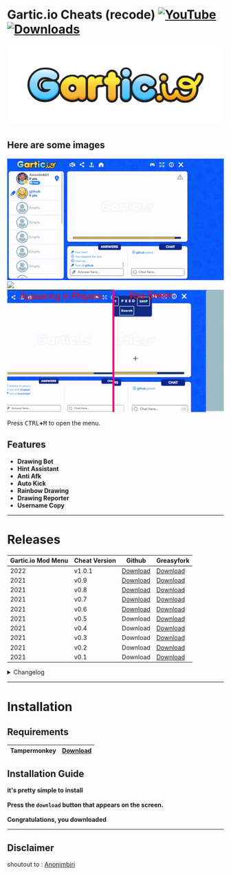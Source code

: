  # Gartic.io Cheats (recode) [![YouTube](https://img.shields.io/youtube/channel/subscribers/UCgs8Nz3Msrl4GqX3DeOZ6tQ?style=flat-square)](https://www.youtube.com/c/blueland?sub_confirmation=1) [![Downloads](https://img.shields.io/badge/downloads-1M-brightgreen?style=flat-square)](#releases)  


![LOGO](./screenshots/logo.png)


## Here are some images

![](./screenshots/win.gif)
![](./screenshots/draw.gif)
![](./screenshots/rgb.gif)

Press <kbd>CTRL</kbd>**+**<kbd>M</kbd> to open the menu.
## Features

- **Drawing Bot**
- **Hint Assistant**
- **Anti Afk**
- **Auto Kick**
- **Rainbow Drawing**
- **Drawing Reporter**
- **Username Copy**



-----------------------
# Releases
| Gartic.io Mod Menu| Cheat Version | Github | Greasyfork |
|----------------------------|-------------|-----------------|-----------------|
| 2022 | v1.0.1 | [Download](	https://github.com/anonimbiri/gartic.io-hack/raw/main/script/gartic.io%20mod%20menu.user.js) | [Download](https://greasyfork.org/scripts/429227-gartic-io-mod-menu) | 
| 2021 | v0.9 | [Download](	https://github.com/anonimbiri/gartic.io-hack/raw/main/script/other_versions/gartic.io%20mod%20menu%20v0.9.user.js) | [Download](https://greasyfork.org/tr/scripts/429227-gartic-io-mod-menu?version=1000886) |
| 2021 | v0.8 | [Download](	https://github.com/anonimbiri/gartic.io-hack/raw/main/script/other_versions/gartic.io%20mod%20menu%20v0.8.user.js) | [Download](https://greasyfork.org/scripts/429227-gartic-io-mod-menu?version=992769) |
| 2021 | v0.7 | [Download](	https://github.com/anonimbiri/gartic.io-hack/raw/main/script/other_versions/gartic.io%20mod%20menu%20v0.7.user.js) | [Download]( https://greasyfork.org/scripts/429227-gartic-io-mod-menu?version=992526) |
| 2021 | v0.6 | [Download](	https://github.com/anonimbiri/gartic.io-hack/raw/main/script/other_versions/gartic.io%20mod%20menu%20v0.6.user.js) | [Download](https://greasyfork.org/scripts/429227-gartic-io-mod-menu?version=975745) |
| 2021 | v0.5 | Download | [Download](https://greasyfork.org/scripts/429227-gartic-io-mod-menu?version=975548) |
| 2021 | v0.4 | Download | [Download](https://greasyfork.org/scripts/429227-gartic-io-mod-menu?version=969051) |
| 2021 | v0.3 | Download | [Download](https://greasyfork.org/scripts/429227-gartic-io-mod-menu?version=955577) |
| 2021 | v0.2 | Download | [Download](https://greasyfork.org/scripts/429227-gartic-io-mod-menu/?version=949820) |
| 2021 | v0.1 | Download | [Download](https://greasyfork.org/scripts/429227-gartic-io-mod-menu?version=949447) |

<details>
  <summary> Changelog </summary>
<details>
  <summary> v1.0.1 </summary>
    <ul> <li>Added Bahasa Indonesia</li> </ul>
</details>
<details>
  <summary> v1.0 </summary>
    <ul> <li>Added a drawing bot (beta)</li> </ul>
    <ul> <li>some bug fixes</li> </ul>
    <ul> <li>a few auxiliary tools</li> </ul>
</details>
<details>
  <summary> v0.9 </summary>
    <ul> <li>Added word fix and word list refresh button above the word list</li> </ul>
    <img src="https://i.imgur.com/FQuhbU9.png">
    <ul> <li>Removed unnecessary codes for code</li> </ul>
</details>
<details>
 <summary> v0.8 </summary>
    <ul> <li> fixed foreign character problem (Arabic, Turkish, Azerbaijani) some words could not be detected in some languages fixed </li> </ul>
</details>
<details>
  <summary> v0.7 </summary>
    <ul> <li> added words for arabic (thank you to the friend who helped)  </li> </ul>
    <ul> <li> now the words will be pulled from github  </li> </ul>
    <ul> <li>custom word feature has been brought, you can add the words you want  </li> </ul>
    <ul> <li>note: you can send your words to us </li> </ul>
</details>
<details>
  <summary> v0.6 </summary>
    <ul> <li> There was a problem with booting fixed </li> </ul>
</details>
<details>
  <summary> v0.5 </summary>
    <ul> <li> Auto Answer </li> </ul>
    <ul> <li> menu interface language feature </li> </ul>
    <ul> <li> menu interface fix </li> </ul>
    <ul> <li> I added a small button for mobile, but it has not been tried, it may work stable </li> </ul>
</details>
<details>
  <summary> v0.4 </summary>
    <ul> <li> azerbaijan language (no full words added yet) </li> </ul>
    <ul> <li> Fixed the issue of not being able to enter the room when changing rooms </li> </ul>
    <ul> <li> important note: I will work on the problem that the buttons do not appear on mobile, I will fix it soon </li> </ul>
</details>
<details>
  <summary> v0.3 </summary>
    <ul> <li> Fixed page refresh issue when opening </li> </ul>
    <ul> <li> image is not full size now it will be full size and right in the middle (drawing area) </li> </ul>
    <ul> <li> New words have been added for the Turkish language, continuing to be added </li> </ul>
</details>
<details>
  <summary> v0.2 </summary>
    <ul> <li> if you click the button it will be red </li> </ul>
    <img src="https://i.imgur.com/i1uDZab.png">
    <ul> <li> if you type that word it will be green </li> </ul>
    <img src="https://i.imgur.com/WKLnWMe.png">
</details>
</details>
    


-----------------------
# Installation
## Requirements 
| Tampermonkey  | [Download](https://www.tampermonkey.net) |
| ----------- | ------- |

## Installation Guide
**it's pretty simple to install**\
\
**Press the `download` button that appears on the screen.**\
\
**Congratulations, you downloaded**

    


-----------------------
## Disclaimer 
shoutout to  : [Anonimbiri](	https://github.com/anonimbiri)

